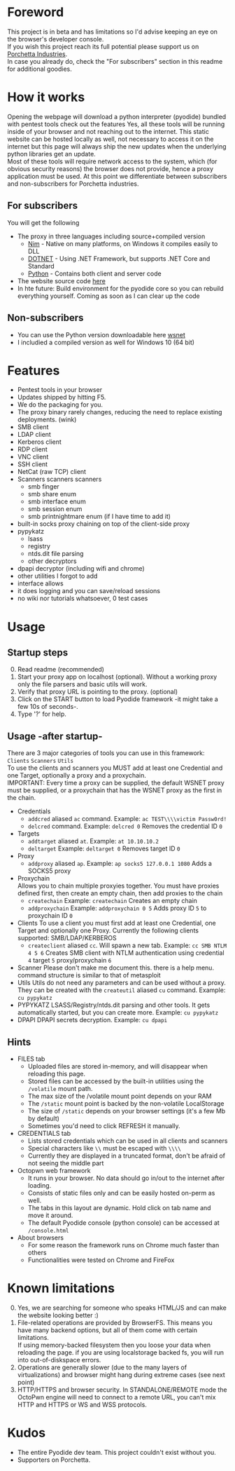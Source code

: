 # Foreword
This project is in beta and has limitations so I'd advise keeping an eye on the browser's developer console.  
If you wish this project reach its full potential please support us on [Porchetta Industries](https://porchetta.industries).  
In case you already do, check the "For subscribers" section in this readme for additional goodies.

# How it works
Opening the webpage will download a python interpreter (pyodide) bundled with pentest tools check out the features
Yes, all these tools will be running inside of your browser and not reaching out to the internet. This static website can be hosted locally as well, not necessary to access it on the internet but this page will always ship the new updates when the underlying python libraries get an update.  
Most of these tools will require network access to the system, which (for obvious security reasons) the browser does not provide, hence a proxy application must be used.
At this point we differentiate between subscribers and non-subscribers for Porchetta industries.

## For subscribers
You will get the following
 - The proxy in three languages including source+compiled version
   - [Nim](https://gitlab.porchetta.industries/Skelsec/wsnetnim) - Native on many platforms, on Windows it compiles easily to DLL
   - [DOTNET](https://gitlab.porchetta.industries/Skelsec/wsnetframework) - Using .NET Framework, but supports .NET Core and Standard
   - [Python](https://github.com/skelsec/wsnet) - Contains both client and server code
 - The website source code [here](https://gitlab.porchetta.industries/Skelsec/octopwnweb)
 - In hte future: Build environment for the pyodide core so you can rebuild everything yourself. Coming as soon as I can clear up the code

## Non-subscribers
 - You can use the Python version downloadable here [wsnet](https://github.com/skelsec/wsnet/)
 - I includied a compiled version as well for Windows 10 (64 bit)

# Features
 - Pentest tools in your browser
 - Updates shipped by hitting F5. 
 - We do the packaging for you.
 - The proxy binary rarely changes, reducing the need to replace existing deployments. (wink)
 - SMB client
 - LDAP client
 - Kerberos client
 - RDP client
 - VNC client
 - SSH client
 - NetCat (raw TCP) client
 - Scanners scanners scanners
   - smb finger
   - smb share enum
   - smb interface enum
   - smb session enum
   - smb printnightmare enum (if I have time to add it)
 - built-in socks proxy chaining on top of the client-side proxy
 - pypykatz
   - lsass
   - registry
   - ntds.dit file parsing
   - other decryptors
 - dpapi decryptor (including wifi and chrome)
 - other utilities I forgot to add
 - interface allows 
 - it does logging and you can save/reload sessions
 - no wiki nor tutorials whatsoever, 0 test cases

# Usage
## Startup steps
 0. Read readme (recommended)
 1. Start your proxy app on localhost (optional). Without a working proxy only the file parsers and basic utils will work.
 2. Verify that proxy URL is pointing to the proxy. (optional)
 3. Click on the START button to load Pyodide framework -it might take a few 10s of seconds-.
 4. Type '?' for help.

## Usage -after startup-
There are 3 major categories of tools you can use in this framework: `Clients` `Scanners` `Utils`  
To use the clients and scanners you MUST add at least one Credential and one Target, optionally a proxy and a proxychain.  
IMPORTANT: Every time a proxy can be supplied, the default WSNET proxy must be supplied, or a proxychain that has the WSNET proxy as the first in the chain.
  - Credentials
    - `addcred` aliased `ac` command. Example: `ac TEST\\\\victim Passw0rd!`
    - `delcred` command. Example: `delcred 0` Removes the credential ID `0`
  - Targets
    - `addtarget` aliased `at`. Example: `at 10.10.10.2`
    - `deltarget` Example: `deltarget 0` Removes target ID `0`
  - Proxy
    - `addproxy` aliased `ap`. Example: `ap socks5 127.0.0.1 1080` Adds a SOCKS5 proxy
  - Proxychain  
    Allows you to chain multiple proxyies together. You must have proxies defined first, then create an empty chain, then add proxies to the chain
    - `createchain` Example: `createchain` Creates an empty chain
    - `addproxychain` Example: `addproxychain 0 5` Adds proxy ID `5` to proxychain ID `0`
  - Clients
   To use a client you must first add at least one Credential, one Target and optionally one Proxy.
   Currently the following clients supported: SMB/LDAP/KERBEROS
    - `createclient` aliased `cc`. Will spawn a new tab. Example: `cc SMB NTLM 4 5 6` Creates SMB client with NTLM authentication using credential `4` target `5` proxy/proxychain `6`
  - Scanner
   Please don't make me document this. there is a help menu. command structure is similar to that of metasploit 
  - Utils
   Utils do not need any parameters and can be used without a proxy. They can be created with the `createutil` aliased `cu` command. Example: `cu pypykatz`
   - PYPYKATZ
      LSASS/Registry/ntds.dit parsing and other tools.
      It gets automatically started, but you can create more. Example: `cu pypykatz`
   - DPAPI
      DPAPI secrets decryption. Example: `cu dpapi`
 
## Hints
 - FILES tab
   - Uploaded files are stored in-memory, and will disappear when reloading this page.
   - Stored files can be accessed by the built-in utilities using the `/volatile` mount path.
   - The max size of the /volatile mount point depends on your RAM
   - The `/static` mount point is backed by the non-volatile LocalStorage
   - The size of `/static` depends on your browser settings (it's a few Mb by default)
   - Sometimes you'd need to click REFRESH it manually.
 - CREDENTIALS tab
   - Lists stored credentials which can be used in all clients and scanners
   - Special characters like `\\` must be escaped with `\\\\`
   - Currently they are displayed in a truncated format, don't be afraid of not seeing the middle part
 - Octopwn web framework
   - It runs in your browser. No data should go in/out to the internet after loading.
   - Consists of static files only and can be easily hosted on-perm as well.
   - The tabs in this layout are dynamic. Hold click on tab name and move it around.
   - The default Pyodide console (python console) can be accessed at `/console.html`
 - About browsers
   - For some reason the framework runs on Chrome much faster than others
   - Functionalities were tested on Chrome and FireFox


# Known limitations
 0. Yes, we are searching for someone who speaks HTML/JS and can make the website looking better :)
 1. File-related operations are provided by BrowserFS. This means you have many backend options, but all of them come with certain limitations.  
    If using memory-backed filesystem then you loose your data when reloading the page. if you are using localstorage backed fs, you will run into out-of-diskspace errors.
 2. Operations are generally slower (due to the many layers of virtualizations) and browser might hang during extreme cases (see next point)
 3. HTTP/HTTPS and browser security. In STANDALONE/REMOTE mode the OctoPwn engine will need to connect to a remote URL, you can't mix HTTP and HTTPS or WS and WSS protocols.

# Kudos
- The entire Pyodide dev team. This project couldn't exist without you.
- Supporters on Porchetta.